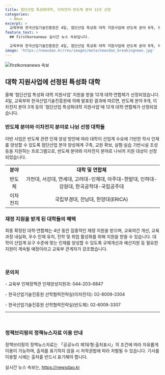 ```yaml
---
title: 첨단산업 특성화대학, 이차전지·반도체 분야 12곳 선정
categories:
  - News
excerpt: >
  교육부와 한국산업기술진흥원은 4일, 첨단산업 특성화 대학 지원사업에 반도체 분야 9개, 이차전지 분야 3개 등 12개 대학이 선정됐다고 발표했다. 이 사업은 산업계 수요에 기반한 학사 인재를 양성하기 위해 첨단산업 분야 양성체계 구축, 교원 확보, 실험·실습 기반시설 조성 등을 지원하는 것이 목적이다. 또한, 선정된 대학·연합체는 4년간 재정 지원을 받으며, 대학은 산업계와의 긴밀한 소통과 사업계획 충실히 이행이 중요하다고 강조했다.
feature_text: >
  ## firstkoreanews 실시간 뉴스 속보입니다.

  교육부와 한국산업기술진흥원은 4일, 첨단산업 특성화 대학 지원사업에 반도체 분야 9개, 이차전지 분야 3개 등 12개 대학이 선정됐다고 발표했다. 이 사업은 산업계 수요에 기반한 학사 인재를 양성하기 위해 첨단산업 분야 양성체계 구축, 교원 확보, 실험·실습 기반시설 조성 등을 지원하는 것이 목적이다. 또한, 선정된 대학·연합체는 4년간 재정 지원을 받으며, 대학은 산업계와의 긴밀한 소통과 사업계획 충실히 이행이 중요하다고 강조했다.
image: 'https://newsdao.kr/res/images/meta/newsdao_breakingnews.jpg'
---
```


<p><img src="https://newsdao.kr/res/images/meta/newsdao_breakingnews.jpg" alt="firstkoreanews 속보" /></p>

<h2 data-ke-size="size26">대학 지원사업에 선정된 특성화 대학</h2>

<p data-ke-size="size16">올해 ‘첨단산업 특성화 대학 지원사업’ 지원을 받을 12개 대학·연합체가 선정되었습니다. 4일, 교육부와 한국산업기술진흥원에 의해 발표된 결과에 따르면, 반도체 분야 9개, 이차전지 분야 3개 등의 '첨단산업 특성화대학 지원사업'에 12개 대학·연합체가 선정되었습니다.</p>

<h3>반도체 분야와 이차전지 분야로 나뉜 선정 대학들</h3>

<p data-ke-size="size16">이번 사업은 반도체 관련 인재 양성 방안에 따라 대학이 산업계 수요에 기반한 학사 인재를 양성할 수 있도록 첨단산업 분야 양성체계 구축, 교원 확보, 실험·실습 기반시설 조성 등을 지원하는 프로그램으로, 반도체 분야와 이차전지 분야로 나뉘어 지원 대상이 선정되었습니다. </p>

<table>
    <tr>
        <td style="text-align: center; height: 17px;"><b>분야</b></td>
        <td style="text-align: center; height: 17px;"><b>대학 및 연합체</b></td>
    </tr>
    <tr>
        <td style="text-align: center; height: 17px;">반도체</td>
        <td style="text-align: center; height: 17px;">가천대, 서강대, 연세대, 고려대-인제대, 아주대-한밭대, 인하대-강원대, 한국공학대-국립공주대</td>
    </tr>
    <tr>
        <td style="text-align: center; height: 17px;">이차전지</td>
        <td style="text-align: center; height: 17px;">국립부경대, 전남대, 한양대(ERICA)</td>
    </tr>
</table>

<h3>재정 지원을 받게 된 대학들의 혜택</h3>

<p data-ke-size="size16">최종 확정된 대학·연합체는 4년 동안 집중적인 재정 지원을 받으며, 교육여건 개선, 교육과정 내실화, 우수 인재 유치, 진학 및 취업 활성화를 위해 지원을 받을 수 있습니다. 대학이 산업계 요구 수준에 맞는 인재를 양성할 수 있도록 규제개선과 예산지원 등 필요한 지원이 계속될 예정이라고 교육부 관계자가 강조했습니다.</p>

<p data-ke-size="size16">&nbsp;</p>

<h3>문의처</h3>

<p data-ke-size="size16">- 교육부 인재정책관 인재양성지원과: 044-203-6847</p>

<p data-ke-size="size16">- 한국산업기술진흥원 산학협력전략실(이차전지): 02-6009-3304</p>

<p data-ke-size="size16">- 한국산업기술진흥원 산학협력전략실(반도체): 02-6009-3307</p>

<hr data-ke-size="size16">

<p data-ke-size="size16">&nbsp;</p>

<h3>정책브리핑의 정책뉴스자료 이용 안내</h3>

<p data-ke-size="size16">정책브리핑의 정책뉴스자료는 「공공누리 제1유형:출처표시」의 조건에 따라 자유롭게 이용이 가능하며, 출처를 표기하지 않을 시 저작권법에 따라 처벌될 수 있습니다. 기사를 이용할 시에는 출처를 반드시 표기해야 합니다.</p>
실시간 뉴스 속보는, <a href="https://newsdao.kr" rel="dofollow">https://newsdao.kr</a>


